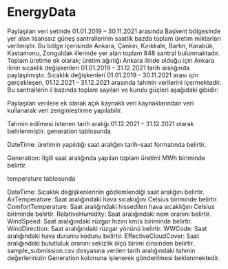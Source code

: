 # EnergyData

Paylaşılan veri setinde 01.01.2019 – 30.11.2021 arasında Başkent bölgesinde yer alan lisanssız güneş santrallerinin saatlik bazda toplam üretim miktarları verilmiştir. Bu bölge içerisinde Ankara, Çankırı, Kırıkkale, Bartın, Karabük, Kastamonu, Zonguldak illerinde yer alan toplam 848 santral bulunmaktadır. Toplam üretime ek olarak; üretim ağırlığı Ankara ilinde olduğu için Ankara ilinin sıcaklık değişkenleri 01.01.2019 – 31.12.2021 tarih aralığında paylaşılmıştır. Sıcaklık değişkenleri 01.01.2019 - 30.11.2021 arası için gerçekleşen, 01.12.2021 - 31.12.2021 arasında tahmin verilerini içermektedir.  Bu santrallerin il bazında toplam sayıları ve kurulu güçleri aşağıdaki gibidir:


Paylaşılan verilere ek olarak açık kaynaklı veri kaynaklarından veri kullanarak veri zenginleştirme yapılabilir.

Tahmin edilmesi istenen tarih aralığı 01.12.2021 – 31.12.2021 olarak belirlenmiştir.
generation tablosunda

DateTime: üretimin yapıldığı saat aralığını tarih-saat formatında belirtir.

Generation: İlgili saat aralığında yapılan toplam üretimi MWh biriminde belirtir.

temperature tablosunda

DateTime: Sıcaklık değişkenlerinin gözlemlendiği saat aralığını belirtir.
AirTemperature: Saat aralığındaki hava sıcaklığını Celsius biriminde belirtir.
ComfortTemperature: Saat aralığındaki hissedilen hava sıcaklığını Celsius biriminde belirtir.
RelativeHumidity: Saat aralığındaki nem oranını belirtir.
WindSpeed: Saat aralığındaki rüzgar hızını km/s biriminde belirtir.
WindDirection: Saat aralığındaki rüzgar yönünü belirtir.
WWCode: Saat aralığındaki hava durumu kodunu belirtir.
EffectiveCloudCover: Saat aralığındaki bulutluluk oranını sekizlik ölçü birimi cinsinden belirtir.
sample_submission.csv dosyasına verilen tarih aralığındaki tahmin değerlerinizin Generation kolonuna işlenerek gönderilmesi beklenmektedir.
